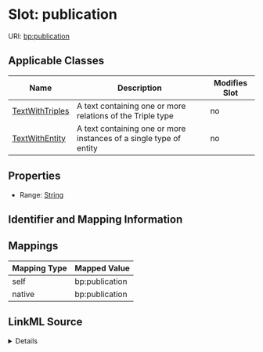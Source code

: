 

# Slot: publication

URI: [bp:publication](http://w3id.org/ontogpt/biotic-interaction-templatepublication)



<!-- no inheritance hierarchy -->





## Applicable Classes

| Name | Description | Modifies Slot |
| --- | --- | --- |
| [TextWithTriples](TextWithTriples.md) | A text containing one or more relations of the Triple type |  no  |
| [TextWithEntity](TextWithEntity.md) | A text containing one or more instances of a single type of entity |  no  |







## Properties

* Range: [String](String.md)





## Identifier and Mapping Information








## Mappings

| Mapping Type | Mapped Value |
| ---  | ---  |
| self | bp:publication |
| native | bp:publication |




## LinkML Source

<details>
```yaml
name: publication
alias: publication
domain_of:
- TextWithTriples
- TextWithEntity
range: string

```
</details>